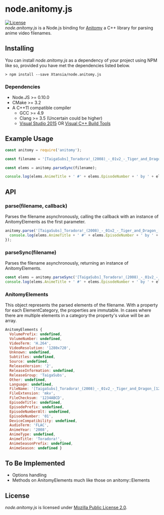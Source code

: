 # node.anitomy.js
[![License](https://img.shields.io/badge/license-MPL--2.0-blue.svg)](https://github.com/Xtansia/node.anitomy.js/raw/master/LICENSE)  
*node.anitomy.js* is a Node.js binding for [Anitomy](https://github.com/erengy/anitomy) a C++ library for parsing anime video filenames.

## Installing
You can install *node.anitomy.js* as a dependency of your project using NPM like so, provided you have met the dependencies listed below.
```shell
> npm install --save Xtansia/node.anitomy.js
```

### Dependencies
* Node.JS >= 0.10.0
* CMake >= 3.2
* A C++11 compatible compiler
  - GCC >= 4.9
  - Clang >= 3.5 (Uncertain could be higher)
  - [Visual Studio 2015](https://www.visualstudio.com/products/vs-2015-product-editions) OR [Visual C++ Build Tools](http://landinghub.visualstudio.com/visual-cpp-build-tools)

## Example Usage
```javascript
const anitomy = require('anitomy');

const filename = '[TaigaSubs]_Toradora!_(2008)_-_01v2_-_Tiger_and_Dragon_[1280x720_H.264_FLAC][1234ABCD].mkv';

const elems = anitomy.parseSync(filename);

console.log(elems.AnimeTitle + ' #' + elems.EpisodeNumber + ' by ' + elems.ReleaseGroup);
```

## API
### parse(filename, callback)
Parses the filename asynchronously, calling the callback with an instance of AnitomyElements as the first parameter. 
```javascript
anitomy.parse('[TaigaSubs]_Toradora!_(2008)_-_01v2_-_Tiger_and_Dragon_[1280x720_H.264_FLAC][1234ABCD].mkv', function (elems) {
  console.log(elems.AnimeTitle + ' #' + elems.EpisodeNumber + ' by ' + elems.ReleaseGroup);
});
```

### parseSync(filename)
Parses the filename asynchronously, returning an instance of AnitomyElements.
```javascript
const elems = anitomy.parseSync('[TaigaSubs]_Toradora!_(2008)_-_01v2_-_Tiger_and_Dragon_[1280x720_H.264_FLAC][1234ABCD].mkv');
console.log(elems.AnimeTitle + ' #' + elems.EpisodeNumber + ' by ' + elems.ReleaseGroup);
```

### AnitomyElements
This object represents the parsed elements of the filename. With a property for each ElementCategory, the properties are immutable. In cases where there are multiple elements in a category the property's value will be an array.
```javascript
AnitomyElements {
  VolumePrefix: undefined,
  VolumeNumber: undefined,
  VideoTerm: 'H.264',
  VideoResolution: '1280x720',
  Unknown: undefined,
  Subtitles: undefined,
  Source: undefined,
  ReleaseVersion: '2',
  ReleaseInformation: undefined,
  ReleaseGroup: 'TaigaSubs',
  Other: undefined,
  Language: undefined,
  FileName: '[TaigaSubs]_Toradora!_(2008)_-_01v2_-_Tiger_and_Dragon_[1280x720_H.264_FLAC][1234ABCD]',
  FileExtension: 'mkv',
  FileChecksum: '1234ABCD',
  EpisodeTitle: undefined,
  EpisodePrefix: undefined,
  EpisodeNumberAlt: undefined,
  EpisodeNumber: '01',
  DeviceCompatibility: undefined,
  AudioTerm: 'FLAC',
  AnimeYear: '2008',
  AnimeType: undefined,
  AnimeTitle: 'Toradora!',
  AnimeSeasonPrefix: undefined,
  AnimeSeason: undefined }
```

## To Be Implemented
  * Options handling
  * Methods on AnitomyElements much like those on anitomy::Elements

## License
*node.anitomy.js* is licensed under [Mozilla Public License 2.0](https://www.mozilla.org/en-US/MPL/2.0/FAQ/).